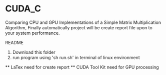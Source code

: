 # CUDA_C
Comparing CPU and GPU Implementations of a Simple Matrix Multiplication Algorithm, Finally automatically project will be create report file upon to your system performance. 

README
  1) Download this folder
  2) run program using 'sh run.sh' in terminal of linux environment
  
** LaTex need for create report
** CUDA Tool Kit need for GPU processing
